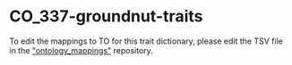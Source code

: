 # CO_337-groundnut-traits
To edit the mappings to TO for this trait dictionary, please edit the TSV file in the ["ontology_mappings"](https://github.com/Planteome/ontology_mappings) repository. 
